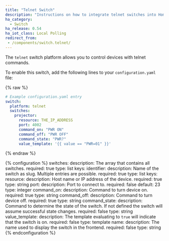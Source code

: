 ```yaml
---
title: "Telnet Switch"
description: "Instructions on how to integrate telnet switches into Home Assistant."
ha_category:
  - Switch
ha_release: 0.54
ha_iot_class: Local Polling
redirect_from:
 - /components/switch.telnet/
---
```


The `telnet` switch platform allows you to control devices with telnet commands.

To enable this switch, add the following lines to your `configuration.yaml` file:

{% raw %}
```yaml
# Example configuration.yaml entry
switch:
  platform: telnet
  switches:
    projector:
      resource: THE_IP_ADDRESS
      port: 4002
      command_on: "PWR ON"
      command_off: "PWR OFF"
      command_state: "PWR?"
      value_template: '{{ value == "PWR=01" }}'
```
{% endraw %}

{% configuration %}
switches:
  description: The array that contains all switches.
  required: true
  type: list
  keys:
    identifier:
      description: Name of the switch as slug. Multiple entries are possible.
      required: true
      type: list
      keys:
        resource:
          description: Host name or IP address of the device.
          required: true
          type: string
        port:
          description: Port to connect to.
          required: false
          default: 23
          type: integer
        command_on:
          description: Command to turn device on.
          required: true
          type: string
        command_off:
          description: Command to turn device off.
          required: true
          type: string
        command_state:
          description: Command to determine the state of the switch. If not defined the switch will assume successful state changes.
          required: false
          type: string
        value_template:
          description: The template evaluating to `true` will indicate that the switch is on.
          required: false
          type: template
        name:
          description: The name used to display the switch in the frontend.
          required: false
          type: string
{% endconfiguration %}
